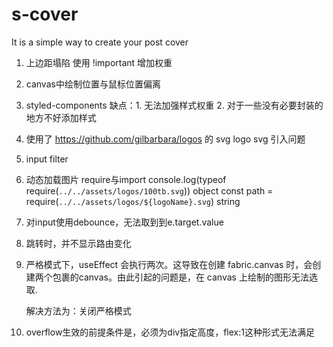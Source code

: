 # s-cover

It is a simple way to create your post cover

1. 上边距塌陷 使用 !important 增加权重
2. canvas中绘制位置与鼠标位置偏离
3. styled-components 缺点：1. 无法加强样式权重 2. 对于一些没有必要封装的地方不好添加样式
4. 使用了 https://github.com/gilbarbara/logos 的 svg logo 
    svg 引入问题

5. input filter

6. 动态加载图片 require与import
console.log(typeof require(`../../assets/logos/100tb.svg`))  object
const path = require(`../../assets/logos/${logoName}.svg`)   string

7. 对input使用debounce，无法取到到e.target.value

8. 跳转时，并不显示路由变化

9. 严格模式下，useEffect 会执行两次。这导致在创建 fabric.canvas 时，会创建两个包裹的canvas。由此引起的问题是，在 canvas 上绘制的图形无法选取.

   解决方法为：关闭严格模式

10. overflow生效的前提条件是，必须为div指定高度，flex:1这种形式无法满足